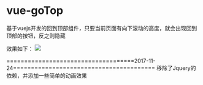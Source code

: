 # vue-goTop
基于vuejs开发的回到顶部组件，只要当前页面有向下滚动的高度，就会出现回到顶部的按钮，反之则隐藏

效果如下：
![](https://github.com/wanlixi/vue-goTop/edit/master/gotop.gif)

====================================2017-11-24========================================
移除了Jquery的依赖，并添加一些简单的动画效果
